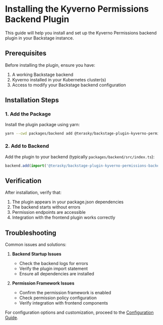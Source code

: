 # Installing the Kyverno Permissions Backend Plugin

This guide will help you install and set up the Kyverno Permissions backend plugin in your Backstage instance.

## Prerequisites

Before installing the plugin, ensure you have:

1. A working Backstage backend
2. Kyverno installed in your Kubernetes cluster(s)
3. Access to modify your Backstage backend configuration

## Installation Steps

### 1. Add the Package

Install the plugin package using yarn:

```bash
yarn --cwd packages/backend add @terasky/backstage-plugin-kyverno-permissions-backend
```

### 2. Add to Backend

Add the plugin to your backend (typically `packages/backend/src/index.ts`):

```typescript
backend.add(import('@terasky/backstage-plugin-kyverno-permissions-backend'));
```

## Verification

After installation, verify that:

1. The plugin appears in your package.json dependencies
2. The backend starts without errors
3. Permission endpoints are accessible
4. Integration with the frontend plugin works correctly

## Troubleshooting

Common issues and solutions:

1. **Backend Startup Issues**
    - Check the backend logs for errors
    - Verify the plugin import statement
    - Ensure all dependencies are installed

2. **Permission Framework Issues**
    - Confirm the permission framework is enabled
    - Check permission policy configuration
    - Verify integration with frontend components

For configuration options and customization, proceed to the [Configuration Guide](./configure.md).
